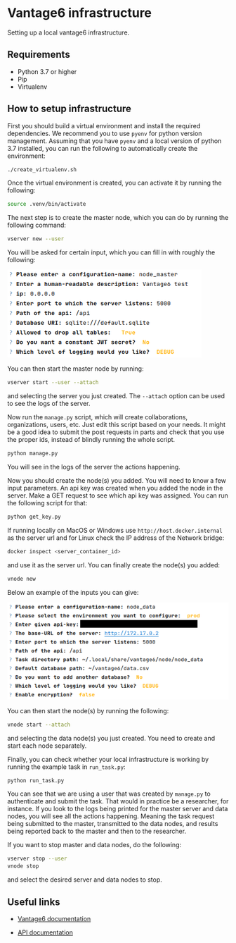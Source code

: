 # Vantage6 infrastructure

Setting up a local vantage6 infrastructure.

## Requirements

- Python 3.7 or higher
- Pip
- Virtualenv

## How to setup infrastructure

First you should build a virtual environment and install the required 
dependencies. We recommend you to use `pyenv` for python version management.
Assuming that you have `pyenv` and a local version of python 3.7 installed,
you can run the following to automatically create the environment:

``` bash
./create_virtualenv.sh
```

Once the virtual environment is created, you can activate it by running the
following:

``` bash
source .venv/bin/activate
```

The next step is to create the master node, which you can do by running the 
following command:

``` bash
vserver new --user
```

You will be asked for certain input, which you can fill in with roughly the
following:

 ![master_node](./figures/master_node.png)

You can then start the master node by running:

``` bash
vserver start --user --attach
```

and selecting the server you just created. The `--attach` option can be used
to see the logs of the server.

Now run the `manage.py` script, which will create collaborations, organizations,
users, etc. Just edit this script based on your needs. It might be a good idea
to submit the post requests in parts and check that you use the proper ids, 
instead of blindly running the whole script.

``` bash
python manage.py
```

You will see in the logs of the server the actions happening.

Now you should create the node(s) you added. You will need to know a few input
parameters. An api key was created when you added the node in the server. Make 
a GET request to see which api key was assigned. You can run the following
script for that:

``` bash
python get_key.py
```

If running locally on MacOS or Windows use `http://host.docker.internal` as the
server url and for Linux check the IP address of the Network bridge:

``` bash
docker inspect <server_container_id>
```

and use it as the server url. You can finally create the node(s) you added:

``` bash
vnode new
```

Below an example of the inputs you can give:

![master_node](./figures/data_node.png)

You can then start the node(s) by running the following:

``` bash
vnode start --attach
```

and selecting the data node(s) you just created. You need to create and start 
each node separately.

Finally, you can check whether your local infrastructure is working by running
the example task in `run_task.py`:

``` bash
python run_task.py
```

You can see that we are using a user that was created by `manage.py` to
authenticate and submit the task. That would in practice be a researcher,
for instance. If you look to the logs being printed for the master server
and data nodes, you will see all the actions happening. Meaning the task
request being submitted to the master, transmitted to the data nodes, and 
results being reported back to the master and then to the researcher.

If you want to stop master and data nodes, do the following:

``` bash
vserver stop --user
vnode stop
```

and select the desired server and data nodes to stop.

## Useful links

- [Vantage6 documentation](https://docs.vantage6.ai/)

- [API documentation](https://api-test.distributedlearning.ai/apidocs/)

